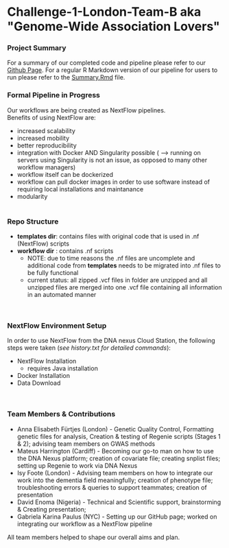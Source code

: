 # Challenge-1-London-Team-B aka "Genome-Wide Association Lovers"

### Project Summary

For a summary of our completed code and pipeline please refer to our [Github Page](https://demon-neurohack.github.io/Challenge-1-London-Team-B-Genome-Wide-Association-Lovers-/Summary.html). For a regular R Markdown version of our pipeline for users to run please refer to the [Summary.Rmd](https://github.com/DEMON-NEUROHACK/Challenge-1-London-Team-B-Genome-Wide-Association-Lovers-/blob/main/Summary.Rmd) file. 

### Formal Pipeline in Progress

Our workflows are being created as NextFlow pipelines.<br>
Benefits of using NextFlow are:<br>
 * increased scalability
 * increased mobility
 * better reproducibility
 * integration with Docker AND Singularity possible ( --> running on servers using Singularity is not an issue, as opposed to many other workflow managers)
 * workflow itself can be dockerized
 * workflow can pull docker images in order to use software instead of requiring local installations and maintanance
 * modularity
<br><br>

### Repo Structure<br>
 * __templates dir__: contains files with original code that is used in .nf (NextFlow) scripts 
 * __workflow dir__ : contains .nf scripts
    * NOTE: due to time reasons the .nf files are uncomplete and additional code from __templates__ needs to be migrated into .nf files to be fully functional
    * current status: all zipped .vcf files in folder are unzipped and all unzipped files are merged into one .vcf file containing all information in an automated manner<br>

<br>

### NextFlow Environment Setup<br>
In order to use NextFlow from the DNA nexus Cloud Station, the following steps were taken (_see history.txt for detailed commands_):
 * NextFlow Installation
      * requires Java installation
 * Docker Installation
 * Data Download


<br>

### Team Members & Contributions

* Anna Elisabeth Fürtjes (London) - Genetic Quality Control, Formatting genetic files for analysis, Creation & testing of Regenie scripts (Stages 1 & 2); advising team members on GWAS methods
* Mateus Harrington (Cardiff) - Becoming our go-to man on how to use the DNA Nexus platform; creation of covariate file; creating snplist files; setting up Regenie to work via DNA Nexus
* Isy Foote (London) - Advising team members on how to integrate our work into the dementia field meaningfully; creation of phenotype file; troubleshooting errors & queries to support teammates; creation of presentation  
* David Enoma (Nigeria) - Technical and Scientific support, brainstorming & Creating presentation; 
* Gabriela Karina Paulus (NYC) - Setting up our GitHub page; worked on integrating our workflow as a NextFlow pipeline

All team members helped to shape our overall aims and plan.
